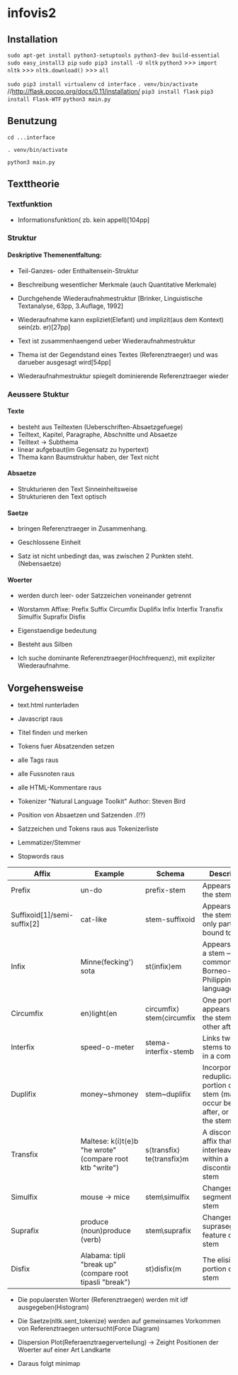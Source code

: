 # infovis2

## Installation
`sudo apt-get install python3-setuptools python3-dev build-essential`
`sudo easy_install3 pip`
`sudo pip3 install -U nltk`
`python3` >>> `import nltk` >>> `nltk.download()` >>> `all`


`sudo pip3 install virtualenv`
`cd interface`
`. venv/bin/activate` //http://flask.pocoo.org/docs/0.11/installation/
`pip3 install flask`
`pip3 install Flask-WTF`
`python3 main.py`


## Benutzung

`cd ...interface`

`. venv/bin/activate`

`python3 main.py`

## Texttheorie
### Textfunktion
- Informationsfunktion( zb. kein appell)[104pp]

### Struktur  
#### Deskriptive Themenentfaltung:
- Teil-Ganzes- oder Enthaltensein-Struktur
- Beschreibung wesentlicher Merkmale (auch Quantitative Merkmale)
- Durchgehende Wiederaufnahmestruktur
[Brinker, Linguistische Textanalyse, 63pp, 3.Auflage, 1992]


- Wiederaufnahme kann expliziet(Elefant) und implizit(aus dem Kontext) sein(zb. er)[27pp]

- Text ist zusammenhaengend ueber Wiederaufnahmestruktur

- Thema ist der Gegendstand eines Textes (Referenztraeger) und was darueber ausgesagt wird[54pp]

- Wiederaufnahmestruktur spiegelt dominierende Referenztraeger wieder

### Aeussere Stuktur

#### Texte
- besteht aus Teiltexten (Ueberschriften-Absaetzgefuege)
- Teiltext, Kapitel, Paragraphe, Abschnitte und Absaetze
- Teiltext -> Subthema
- linear aufgebaut(im Gegensatz zu hypertext)
- Thema kann Baumstruktur haben, der Text nicht

#### Absaetze
- Strukturieren den Text Sinneinheitsweise
- Strukturieren den Text optisch

#### Saetze
- bringen Referenztraeger in Zusammenhang.
- Geschlossene Einheit

- Satz ist nicht unbedingt das, was zwischen 2 Punkten steht.(Nebensaetze)

#### Woerter
- werden durch leer- oder Satzzeichen voneinander getrennt
- Worstamm Affixe: Prefix Suffix Circumfix Duplifix Infix Interfix Transfix Simulfix Suprafix Disfix
- Eigenstaendige bedeutung
- Besteht aus Silben

- Ich suche dominante Referenztraeger(Hochfrequenz), mit expliziter Wiederaufnahme.

## Vorgehensweise
- text.html runterladen
- Javascript raus
- Titel finden und merken
- Tokens fuer Absatzenden setzen
- alle Tags raus
- alle Fussnoten raus
- alle HTML-Kommentare raus

- Tokenizer "Natural Language Toolkit" Author: Steven Bird

- Position von Absaetzen und Satzenden .(!?)
- Satzzeichen und Tokens raus aus Tokenizerliste
- Lemmatizer/Stemmer
- Stopwords raus


| Affix	 | Example	 | Schema | 	Description |
|--------|-----------|--------|---------------|
| Prefix | un-do | prefix-stem | Appears before the stem |
| Suffixoid[1]/semi-suffix[2] | cat-like | stem-suffixoid | Appears after the stem, but is only partially bound to it |
| Infix | Minne⟨fecking'⟩sota | st⟨infix⟩em | Appears within a stem — common in Borneo-Philippines languages |
| Circumfix | en⟩light⟨en | circumfix⟩stem⟨circumfix | One portion appears before the stem, the other after |
| Interfix | speed-o-meter | stema-interfix-stemb | Links two stems together in a compound |
| Duplifix | money~shmoney | stem~duplifix | Incorporates a reduplicated portion of a stem (may occur before, after, or within the stem) |
| Transfix | Maltese: k⟨i⟩t⟨e⟩b "he wrote" (compare root ktb "write") | s⟨transfix⟩te⟨transfix⟩m | A discontinuous affix that interleaves within a discontinuous stem |
| Simulfix | mouse → mice | stem\simulfix | Changes a segment of a stem |
| Suprafix | produce (noun)produce (verb) | stem\suprafix | Changes a suprasegmental feature of a stem |
| Disfix | Alabama: tipli "break up" (compare root tipasli "break") | st⟩disfix⟨m | The elision of a portion of a stem |

- Die populaersten Worter (Referenztraegen) werden mit idf ausgegeben(Histogram)

- Die Saetze(nltk.sent_tokenize) werden auf gemeinsames Vorkommen von Referenztraegen untersucht(Force Diagram)

- Dispersion Plot(Referaenztraegerverteilung)
-> Zeight Positionen der Woerter auf einer Art Landkarte

- Daraus folgt minimap
